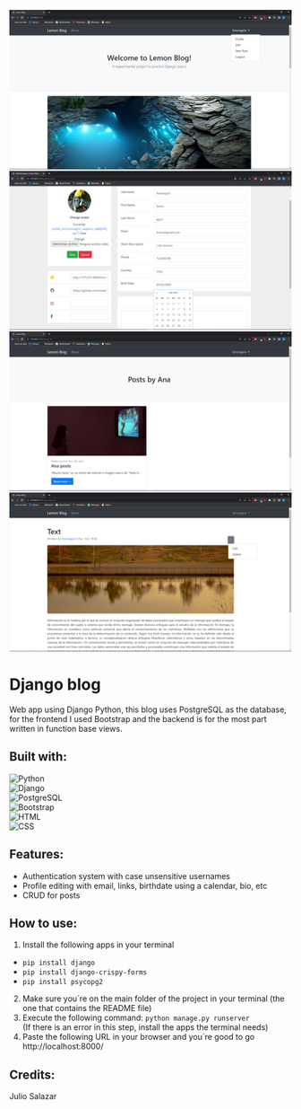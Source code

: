 ![Screenshot](https://github.com/JulioAlejandroSalazar/Django-blog/blob/main/ImageLibrary/Captura%20de%20pantalla.png?raw=true)
![Screenshot5](https://github.com/JulioAlejandroSalazar/Django-blog/blob/main/ImageLibrary/Captura%20de%20pantalla%20(5).png?raw=true)
![Screenshot3](https://github.com/JulioAlejandroSalazar/Django-blog/blob/main/ImageLibrary/Captura%20de%20pantalla%20(3).png?raw=true)
![Screenshot4](https://github.com/JulioAlejandroSalazar/Django-blog/blob/main/ImageLibrary/Captura%20de%20pantalla%20(4).png?raw=true)

# Django blog
Web app using Django Python, this blog uses PostgreSQL as the database, for the frontend I used Bootstrap and the backend is for the most part written in function base views.

## Built with:
![ Python ](https://shields.io/badge/Python-3776AB?style=for-the-badge&logo=python&logoColor=white)</br>
![ Django ](https://shields.io/badge/Django-092E20?style=for-the-badge&logo=django&logoColor=white)</br>
![ PostgreSQL ](https://shields.io/badge/PostgreSQL-4169E1?style=for-the-badge&logo=postgresql&logoColor=white)</br>
![ Bootstrap ](https://shields.io/badge/Bootstrap-7952B3?style=for-the-badge&logo=bootstrap&logoColor=white)</br>
![ HTML ](https://shields.io/badge/HTML-E34F26?style=for-the-badge&logo=html5&logoColor=white)</br>
![ CSS ](https://shields.io/badge/CSS-1572B6?style=for-the-badge&logo=css3&logoColor=white)</br>

## Features:
- Authentication system with case unsensitive usernames
- Profile editing with email, links, birthdate using a calendar, bio, etc
- CRUD for posts

## How to use:
1. Install the following apps in your terminal
- ```pip install django```
- ```pip install django-crispy-forms```
- ```pip install psycopg2```
2. Make sure you´re on the main folder of the project in your terminal (the one that contains the README file)
3. Execute the following command:
```python manage.py runserver```</br>
(If there is an error in this step, install the apps the terminal needs)
4. Paste the following URL in your browser and you´re good to go http://localhost:8000/

## Credits:
Julio Salazar
